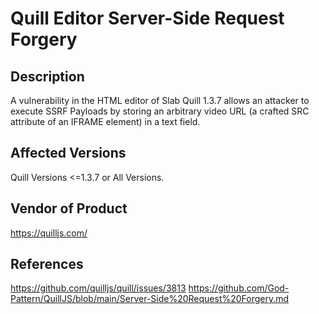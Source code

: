 # Quill Editor Server-Side Request Forgery

## Description

A vulnerability in the HTML editor of Slab Quill 1.3.7 allows an attacker to execute SSRF Payloads by storing an arbitrary video URL (a crafted SRC attribute of an IFRAME element) in a text field. 

## Affected Versions

Quill Versions <=1.3.7 or All Versions.

## Vendor of Product

https://quilljs.com/

## References

https://github.com/quilljs/quill/issues/3813
https://github.com/God-Pattern/QuillJS/blob/main/Server-Side%20Request%20Forgery.md
